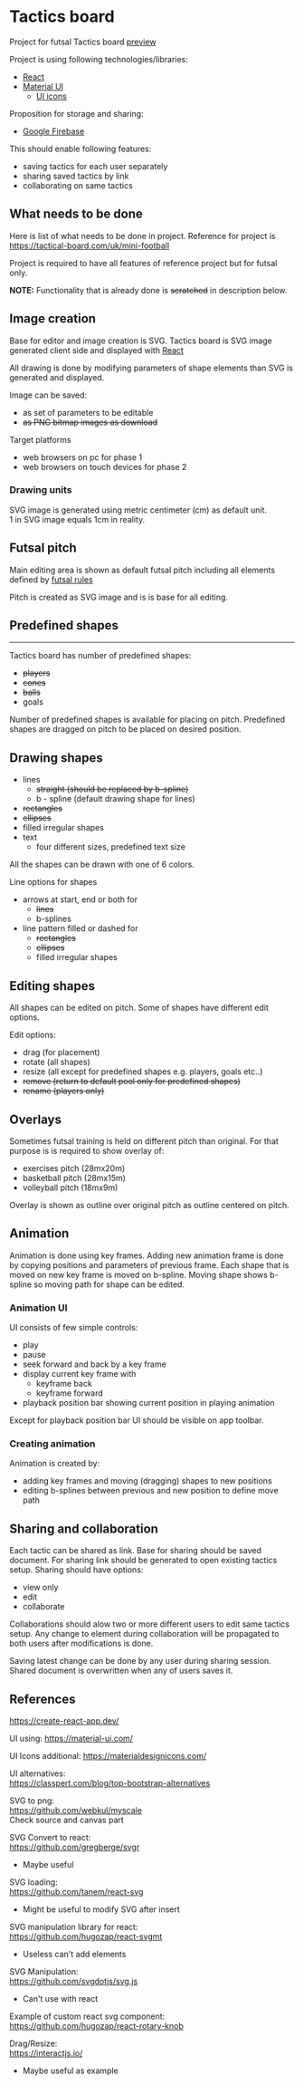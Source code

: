 # Tactics board
Project for futsal Tactics board [preview](https://gljubojevic.github.io/tactics-board)

Project is using following technologies/libraries:
- [React](https://create-react-app.dev/)
- [Material UI](https://material-ui.com/)
	- [UI icons](https://materialdesignicons.com/)

Proposition for storage and sharing:
- [Google Firebase](https://firebase.google.com/)

This should enable following features:
- saving tactics for each user separately
- sharing saved tactics by link
- collaborating on same tactics

## What needs to be done
Here is list of what needs to be done in project.
Reference for project is https://tactical-board.com/uk/mini-football

Project is required to have all features of reference project but for futsal only.

**NOTE:** Functionality that is already done is ~~scratched~~ in description below.

## Image creation
Base for editor and image creation is SVG.
Tactics board is SVG image generated client side and displayed with [React](https://create-react-app.dev/)

All drawing is done by modifying parameters of shape elements than SVG is generated and displayed.

Image can be saved:
- as set of parameters to be editable
- ~~as PNG bitmap images as download~~

Target platforms
- web browsers on pc for phase 1
- web browsers on touch devices for phase 2

### Drawing units
SVG image is generated using metric centimeter (cm) as default unit.  
1 in SVG image equals 1cm in reality.

## Futsal pitch
Main editing area is shown as default futsal pitch including all elements defined by [futsal rules](https://www.fifa.com/who-we-are/news/new-futsal-laws-of-the-game-approved-3073616)

Pitch is created as SVG image and is is base for all editing.

## Predefined shapes
---
Tactics board has number of predefined shapes:
- ~~players~~
- ~~cones~~
- ~~balls~~
- goals

Number of predefined shapes is available for placing on pitch.
Predefined shapes are dragged on pitch to be placed on desired position.

## Drawing shapes
- lines
  - ~~straight (should be replaced by b-spline)~~
  - b - spline (default drawing shape for lines)
- ~~rectangles~~
- ~~ellipses~~
- filled irregular shapes
- text
	- four different sizes, predefined text size

All the shapes can be drawn with one of 6 colors.

Line options for shapes
- arrows at start, end or both for
	- ~~lines~~
	- b-splines
- line pattern filled or dashed for
	- ~~rectangles~~
	- ~~ellipses~~
	- filled irregular shapes

## Editing shapes
All shapes can be edited on pitch. Some of shapes have different edit options.

Edit options:
- drag (for placement)
- rotate (all shapes)
- resize (all except for predefined shapes e.g. players, goals etc..)
- ~~remove (return to default pool only for predefined shapes)~~
- ~~rename (players only)~~

## Overlays
Sometimes futsal training is held on different pitch than original.
For that purpose is is required to show overlay of:
- exercises pitch (28mx20m)
- basketball pitch (28mx15m)
- volleyball pitch (18mx9m)

Overlay is shown as outline over original pitch as outline centered on pitch.

## Animation
Animation is done using key frames.
Adding new animation frame is done by copying positions and parameters of previous frame.
Each shape that is moved on new key frame is moved on b-spline.
Moving shape shows b-spline so moving path for shape can be edited.

### Animation UI
UI consists of few simple controls:
- play
- pause
- seek forward and back by a key frame
- display current key frame with
	- keyframe back
	- keyframe forward
- playback position bar showing current position in playing animation

Except for playback position bar UI should be visible on app toolbar.

### Creating animation
Animation is created by:
- adding key frames and moving (dragging) shapes to new positions
- editing b-splines between previous and new position to define move path

## Sharing and collaboration
Each tactic can be shared as link. Base for sharing should be saved document.
For sharing link should be generated to open existing tactics setup.
Sharing should have options:
- view only
- edit
- collaborate

Collaborations should alow two or more  different users to edit same tactics setup. Any change to element during collaboration will be propagated to both users after modifications is done.

Saving latest change can be done by any user during sharing session.
Shared document is overwritten when any of users saves it.

## References
https://create-react-app.dev/

UI using:
https://material-ui.com/

UI Icons additional:
https://materialdesignicons.com/

UI alternatives:  
https://classpert.com/blog/top-bootstrap-alternatives

SVG to png:  
https://github.com/webkul/myscale  
Check source and canvas part

SVG Convert to react:  
https://github.com/gregberge/svgr
- Maybe useful

SVG loading:  
https://github.com/tanem/react-svg
- Might be useful to modify SVG after insert

SVG manipulation library for react:  
https://github.com/hugozap/react-svgmt
- Useless can't add elements

SVG Manipulation:  
https://github.com/svgdotjs/svg.js
- Can't use with react

Example of custom react svg component:  
https://github.com/hugozap/react-rotary-knob

Drag/Resize:  
https://interactjs.io/
- Maybe useful as example